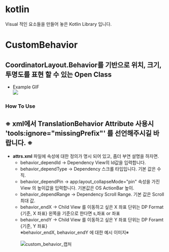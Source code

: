 # kotlin
Visual 적인 요소들을 만들어 놓은 Kotlin Library 입니다.

# CustomBehavior
## CoordinatorLayout.Behavior를 기반으로 위치, 크기, 투명도를 표현 할 수 있는 Open Class
- Example GIF <br>
![](https://user-images.githubusercontent.com/33802191/64616773-31201300-d418-11e9-92e4-86b52c6bccdd.gif)

### How To Use

  ※ xml에서 TranslationBehavior Attribute 사용시 <b>'tools:ignore="missingPrefix"'</b> 를 선언해주시길 바랍니다. ※
  ---
  - <b>attrs.xml</b> 파일에 속성에 대한 정의가 명시 되어 있고, 좀더 부연 설명을 하자면.
    - behavior_dependId     -> Dependency View의 Id값을 입력합니다.
    - behavior_dependType   -> Dependency 스크롤 타입입니다. 기본 값은 수직.
    - behavior_dependPin    -> app:layout_collapseMode="pin" 속성을 가진 View 의 높이값을 입력합니다. 기본값은 OS ActionBar 높이.
    - behavior_dependRange  -> Dependency Scroll Range. 기본 값은 Scroll 최대 값.
    - behavior_endX         -> Child View 를 이동하고 싶은 X 좌표 단위는 DP 
          Format {기준, X 좌표} 왼쪽을 기준으로 한다면 s,좌표 or 좌표
    - behavior_endY         -> Child View 를 이동하고 싶은 Y 좌표 단위는 DP 
          Foramt {기준, Y 좌표}
      <br>
    ※behavior_endX, behavior_endY 에 대한 예시 이미지※
      <br><br>
      ![custom_behavior_캡처](https://user-images.githubusercontent.com/33802191/64620890-aa6f3400-d41f-11e9-9c88-0e53a6ee1c39.jpg)
      <br><br>
